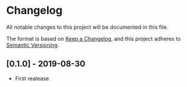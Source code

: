 # Changelog
All notable changes to this project will be documented in this file.

The format is based on [Keep a Changelog](https://keepachangelog.com/en/1.0.0/),
and this project adheres to [Semantic Versioning](https://semver.org/spec/v2.0.0.html).

## [0.1.0] - 2019-08-30
 
 - First realease


[1.1.0]: https://github.com/2rhop/css-dnd/compare/v0.1.0...v1.1.0